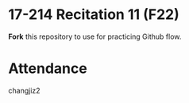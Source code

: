 # 17-214 Recitation 11 (F22)
**Fork** this repository to use for practicing Github flow.

# Attendance
changjiz2